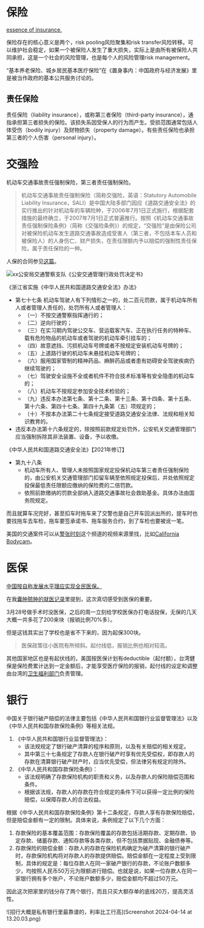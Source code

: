 <!-- ex_nolevel -->

# 保险
[essence of insurance.](https://saylordotorg.github.io/text_risk-management-for-enterprises-and-individuals/s10-02-nature-of-insurance.html)

保险存在的核心意义是两个，risk pooling风险聚集和risk transfer风险转移。可以维护社会稳定，如果一个被保险人发生了重大损失，实际上是由所有被保险人共同承担，这是一个社会的风险管理，也是每个人的风险管理risk management。

“基本养老保险、城乡居民基本医疗保险”在《置身事内：中国政府与经济发展》里是被当作政府的基本公共服务讨论的。

## 责任保险
责任保险（liability insurance），或称第三者保险（third-party insurance），通指承担第三者损失的保险。该损失系因受保人的行为而产生。受损范围通常包括人体受伤（bodily injury）及财物损失（property damage）。有些责任保险也承担第三者的个人伤害（personal injury）。

# 交强险
机动车交通事故责任强制保险，第三者责任强制保险。

>机动车交通事故责任强制保险（简称交强险，英语：Statutory Automobile Liability Insurance，SALI）是中国大陆多部门因应《道路交通安全法》的实行推出的针对机动车的车辆险种，于2006年7月1日正式施行，根据配套措施的最终确立，于2007年7月1日正式普遍推行。按照《机动车交通事故责任强制保险条例》（简称《交强险条例》）的规定，“交强险”是由保险公司对被保险机动车发生道路交通事故造成受害人（第三者，不包括本车人员和被保险人）的人身伤亡、财产损失，在责任限额内予以赔偿的强制性责任保险，属于责任保险的一种。

人保的合同参见[这篇](https://wiki.v2beach.cn/Hybrid/PICC.html)。

![xx公安局交通警察支队《公安交通管理行政处罚决定书》](IMG_5605.jpeg)

《浙江省实施《中华人民共和国道路交通安全法》办法》
- 第七十七条  机动车驾驶人有下列情形之一的，处二百元罚款，属于机动车所有人或者管理人责任的，处罚所有人或者管理人：  
	- （一）不按交通警察指挥通行的；
	- （二）逆向行驶的；
	- （三）在实习期内驾驶公交车、营运载客汽车、正在执行任务的特种车、载有危险物品的机动车或者驾驶的机动车牵引挂车的；
	- （四）故意遮挡、污损机动车号牌或者不按规定安装机动车号牌的；
	- （五）上道路行驶的机动车未悬挂机动车号牌的； 
	- （六）服用国家管制的精神药品、麻醉药品或者患有妨碍安全驾驶疾病仍继续驾驶的； 
	- （七）驾驶安全设施不全或者机件不符合技术标准等有安全隐患的机动车的；
	- （八）机动车不按规定参加安全技术检验的；
	- （九）违反本办法第七条、第十二条、第十三条、第十四条、第十五条、第十六条、第四十七条、第四十九条第（五）项规定的； 
	- （十）不按本办法第二十七条规定接受道路交通安全法律、法规和相关知识教育的。
- 违反本办法第十六条规定的，除按照前款规定处罚外，公安机关交通管理部门应当强制拆除其非法装置、设备，予以收缴。 

《中华人民共和国道路交通安全法》【2021年修订】
- 第九十八条
    - 机动车所有人、管理人未按照国家规定投保机动车第三者责任强制保险的，由公安机关交通管理部门扣留车辆至依照规定投保后，并处依照规定投保最低责任限额应缴纳的保险费的二倍罚款。
    - 依照前款缴纳的罚款全部纳入道路交通事故社会救助基金。具体办法由国务院规定。

而且就算车况完好，甚至扣车时拖车来了交警也是自己开车回派出所的，提车时也要找拖车去车检，拖车要签承诺书、拖车服务合约，到了车检也要被讹一笔。

美国的交通案件可以从[警张时刻](https://www.youtube.com/@jzsk)这个频道的视频来源里找，比如[California Bodycam](https://www.youtube.com/@CaliforniaBodycam)。

# 医保
[中国按自称发展水平理应实现全民医保。](https://www.youtube.com/watch?v=nkX_iRHZyNA)

在我[囊肿脓肿的就医记录](https://wiki.v2beach.cn/Tech/CystAbscess.html)里提到，这次真切感受到医保的重要。

3月28号做手术时没医保，之后的周一立刻给学校医保办打电话投保，无保的几天大概一共多花了200来块（报销比例70%多）。

但是这钱其实出了学校也是省不下来的，因为起保300块。

>医保政策往小医院有所倾斜。起付线低，报销比例也相对较高。

其他国家地区也是有起伏线的，美国按医保计划有deductible（起付额），台湾健保是保险费累计达到一定金额后，才能享受医疗保险的报销，起付线的设定和调整由台湾的[卫生福利部门](https://www.mohw.gov.tw)负责管理。

# 银行

中国关于银行破产赔偿的法律主要包括《中华人民共和国银行业监督管理法》以及《中华人民共和国存款保险条例》等相关法规。

1. 《中华人民共和国银行业监督管理法》：
    - 该法规规定了银行破产清算的程序和原则，以及有关赔偿的相关规定。
    - 其中第三十七条规定了存款人在银行破产时享有优先受偿权，即存款人的存款在清算银行破产财产时，应当优先受偿，但法律另有规定的除外。
2. 《中华人民共和国存款保险条例》：
    - 该法规明确了存款保险机构的职责和义务，以及存款人的保险赔偿范围和条件。
    - 根据该法规，存款人的存款在符合规定的条件下可以获得一定比例的保险赔偿，以保障存款人的合法权益。

根据《中华人民共和国存款保险条例》第十二条规定，存款人享有存款保险赔偿，但是赔偿金额有一定的限制。具体来说，条例规定了以下几个方面：

1. 存款保险的基本覆盖范围：存款保险覆盖的存款包括活期存款、定期存款、协定存款、储蓄存款、通知存款等各类存款，但不包括票据贴现、金融债券等。
2. 存款保险的赔偿金额：存款人的存款在保险机构确定为破产清算的银行破产时，存款保险机构将对存款人的存款提供赔偿。赔偿金额在一定程度上受到限制，具体的规定是：每位存款人在同一家破产银行的存款，不论账户数额多少，均按照人民币50万元为限额进行赔偿。也就是说，如果一位存款人在同一家银行拥有多个账户，不论账户数额多少，赔偿金额均不超过50万元。

因此这次把家里的钱分存了两个银行，而且只买大额存单的底线20万，提高灵活性。

![招行大概是私有银行里最靠谱的，利率比工行高](Screenshot 2024-04-14 at 13.20.03.png)